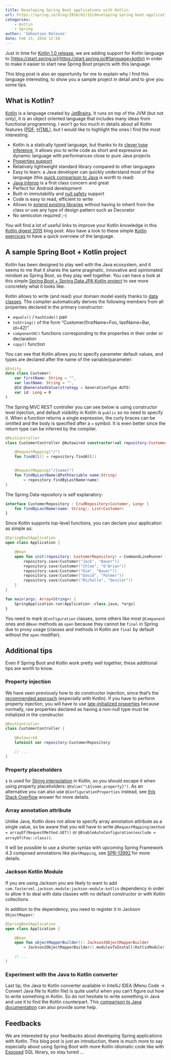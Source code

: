 ```yaml
---
title: Developing Spring Boot applications with Kotlin.
url: https://spring.io/blog/2016/02/15/developing-spring-boot-applications-with-kotlin
categories:
    - Kotlin
    - Spring
author: 'Sébastien Deleuze'
date: Feb 15, 2016 12:58
---
```

Just in time for [Kotlin 1.0 release](http://blog.jetbrains.com/kotlin/2016/02/kotlin-1-0-released-pragmatic-language-for-jvm-and-android/), we are adding support for Kotlin language to [https://start.spring.io](https://start.spring.io/#!language=kotlin) in order to make it easier to start new Spring Boot projects with this language.

This blog post is also an opportunity for me to explain why I find this language interesting, to show you a sample project in detail and to give you some tips.

## What is Kotlin?

[Kotlin](https://kotlinlang.org/) is a language created by [JetBrains](https://www.jetbrains.com/). It runs on top of the JVM (but not only), it is an object oriented language that includes many ideas from functional programming. I won’t go too much in details about all Kotlin features ([PDF](https://kotlinlang.org/docs/kotlin-docs.pdf), [HTML](https://kotlinlang.org/docs/reference/)), but I would like to highlight the ones I find the most interesting:

* Kotlin is a statically typed language, but thanks to its [clever type inference](https://kotlinlang.org/docs/reference/basic-types.html), it allows you to write code as short and expressive as dynamic language with performances close to pure Java projects
* [Properties support](https://kotlinlang.org/docs/reference/properties.html#declaring-properties)
* Relatively lightweight standard library compared to other languages
* Easy to learn: a Java developer can quickly understand most of the language (this [quick comparison to Java](https://kotlinlang.org/docs/reference/comparison-to-java.html) is worth to read)
* [Java interop](https://kotlinlang.org/docs/reference/java-interop.html) is a first class concern and great
* Perfect for Android development
* Built-in immutability and [null safety](https://kotlinlang.org/docs/reference/null-safety.html) support
* Code is easy to read, efficient to write
* Allows to [extend existing libraries](https://kotlinlang.org/docs/reference/extensions.html) without having to inherit from the class or use any type of design pattern such as Decorator
* No semicolon required ;-)

You will find a lot of useful links to improve your Kotlin knowledge in this [Kotlin digest 2015](http://blog.jetbrains.com/kotlin/2016/01/kotlin-digest-2015/) blog post. Also have a look to these simple [Kotlin exercices](http://try.kotlinlang.org/koans) to have a quick overview of the language.

## A sample Spring Boot + Kotlin project

Kotlin has been designed to play well with the Java ecosystem, and it seems to me that it shares the same pragmatic, innovative and opinionated mindset as Spring Boot, so they play well together. You can have a look at this simple [Spring Boot + Spring Data JPA Kotlin project](https://github.com/sdeleuze/spring-boot-kotlin-demo) to see more concretely what it looks like.

Kotlin allows to write (and read) your domain model easily thanks to [data classes](https://kotlinlang.org/docs/reference/data-classes.html). The compiler automatically derives the following members from all properties declared in the primary constructor:
- `equals()` / `hashCode()` pair
- `toString()` of the form “Customer(firstName=Foo, lastName=Bar, id=42)”
- `componentN()` functions corresponding to the properties in their order or declaration
- `copy()` function

You can see that Kotlin allows you to specify parameter default values, and types are declared after the name of the variable/parameter:

```kotlin
@Entity
data class Customer(
	var firstName: String = "",
	var lastName: String = "",
	@Id @GeneratedValue(strategy = GenerationType.AUTO)
	var id: Long = 0
)
```

The Spring MVC REST controller you can see below is using constructor level injection, and default visibility in Kotlin is `public` so no need to specify it. When a function returns a single expression, the curly braces can be omitted and the body is specified after a `=` symbol. It is even better since the return type can be inferred by the compiler.

```kotlin
@RestController
class CustomerController @Autowired constructor(val repository:CustomerRepository) {

	@RequestMapping("/")
	fun findAll() = repository.findAll()


	@RequestMapping("/{name}")
	fun findByLastName(@PathVariable name:String)
		= repository.findByLastName(name)
}
```

The Spring Data repository is self explanatory:

```kotlin
interface CustomerRepository : CrudRepository<Customer, Long> {
	fun findByLastName(name: String): List<Customer>
}
```

Since Kotlin supports top-level functions, you can declare your application as simple as:

```kotlin
@SpringBootApplication
open class Application {

	@Bean
	open fun init(repository: CustomerRepository) = CommandLineRunner {
		repository.save(Customer("Jack", "Bauer"))
		repository.save(Customer("Chloe", "O'Brian"))
		repository.save(Customer("Kim", "Bauer"))
		repository.save(Customer("David", "Palmer"))
		repository.save(Customer("Michelle", "Dessler"))
	}
}

fun main(args: Array<String>) {
	SpringApplication.run(Application::class.java, *args)
}
```

You need to mark `@Configuration` classes, some others like most `@Component` ones and `@Bean` methods as `open` because they cannot be `final` in Spring due to proxy usage (classes and methods in Kotlin are `final` by default without the `open` modifier).

## Additional tips

Even if Spring Boot and Kotlin work pretty well together, these additional tips are worth to know.


### Property injection

We have seen previously how to do constructor injection, since that’s the [recommended approach](http://olivergierke.de/2013/11/why-field-injection-is-evil/) (especially with Kotlin). If you have to perform property injection, you will have to use [late-initialized properties](https://kotlinlang.org/docs/reference/properties.html#late-initialized-properties) because normally, raw properties declared as having a non-null type must be initialized in the constructor.

```kotlin
@RestController
class CustomerController {

	@Autowired
	lateinit var repository:CustomerRepository

	// ...
}
```

### Property placeholders

`$` is used for [String interpolation](https://kotlinlang.org/docs/reference/basic-types.html#string-templates) in Kotlin, so you should escape it when using property placeholders: `@Value("\${some.property}")`. As an alternative you can also use `@ConfigurationProperties` instead, see [this Stack Overflow](http://stackoverflow.com/a/33883230/1092077) answer for more details.

### Array annotation attribute

Unlike Java, Kotlin does not allow to specify array annotation attribute as a single value, so be aware that you will have to write `@RequestMapping(method = arrayOf(RequestMethod.GET))` or `@EnableAutoConfiguration(exclude = arrayOf(Foo::class))`.

It will be possible to use a shorter syntax with upcoming Spring Framework 4.3 composed annotations like `@GetMapping`, see [SPR-13992](https://jira.spring.io/browse/SPR-13992) for more details.

### Jackson Kotlin Module

If you are using Jackson you are likely to want to add `com.fasterxml.jackson.module:jackson-module-kotlin` dependency in order to allow it to deal with data classes with no default constructor or with Kotlin collections.

In addition to the dependency, you need to register it in Jackson `ObjectMapper`:

```kotlin
@SpringBootApplication
open class Application {

	@Bean
	open fun objectMapperBuilder(): Jackson2ObjectMapperBuilder
	    = Jackson2ObjectMapperBuilder().modulesToInstall(KotlinModule())

	// ...
}
```

### Experiment with the Java to Kotlin converter

Last tip, the Java to Kotlin converter available in IntelliJ IDEA (Menu Code -> Convert Java file to Kotlin file) is quite useful when you can’t figure out how to write something in Kotlin. So do not hesitate to write something in Java and use it to find the Kotlin counterpart. This [comparison to Java documentation](https://kotlinlang.org/docs/reference/comparison-to-java.html) can also provide some help.

## Feedbacks

We are interested by your feedbacks about developing Spring applications with Kotlin. This blog post is just an introduction, there is much more to say especially about using Spring Boot with more Kotlin idiomatic code like with [Exposed](https://github.com/JetBrains/Exposed) SQL library, so stay tuned …
